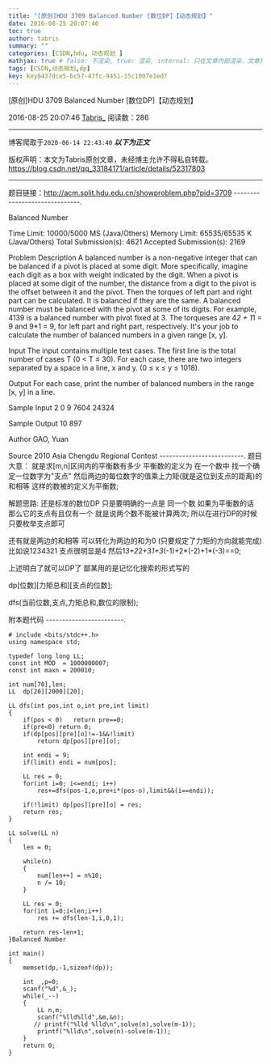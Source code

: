 ```yaml
---
title: "[原创]HDU 3709 Balanced Number [数位DP]【动态规划】"
date: 2016-08-25 20:07:46
toc: true
author: tabris
summary: ""
categories: [CSDN,hdu, 动态规划 ]
mathjax: true # false: 不渲染, true: 渲染, internal: 只在文章内部渲染，文章列表中不渲染
tags: [CSDN,动态规划,dp]
key: key8437dce5-bc57-47fc-9451-15c1007e1ed7
---
```


[原创]HDU 3709 Balanced Number [数位DP]【动态规划】

2016-08-25 20:07:46  [Tabris_](https://me.csdn.net/qq_33184171) 阅读数：286

---

博客爬取于`2020-06-14 22:43:40`
***以下为正文***

版权声明：本文为Tabris原创文章，未经博主允许不得私自转载。
https://blog.csdn.net/qq_33184171/article/details/52317803

<!-- more -->

---

题目链接：http://acm.split.hdu.edu.cn/showproblem.php?pid=3709
------------------------------.

Balanced Number

Time Limit: 10000/5000 MS (Java/Others)    Memory Limit: 65535/65535 K (Java/Others)
Total Submission(s): 4621    Accepted Submission(s): 2169


Problem Description
A balanced number is a non-negative integer that can be balanced if a pivot is placed at some digit. More specifically, imagine each digit as a box with weight indicated by the digit. When a pivot is placed at some digit of the number, the distance from a digit to the pivot is the offset between it and the pivot. Then the torques of left part and right part can be calculated. It is balanced if they are the same. A balanced number must be balanced with the pivot at some of its digits. For example, 4139 is a balanced number with pivot fixed at 3. The torqueses are 4*2 + 1*1 = 9 and 9*1 = 9, for left part and right part, respectively. It's your job
to calculate the number of balanced numbers in a given range [x, y].
 

Input
The input contains multiple test cases. The first line is the total number of cases T (0 < T ≤ 30). For each case, there are two integers separated by a space in a line, x and y. (0 ≤ x ≤ y ≤ 1018).
 

Output
For each case, print the number of balanced numbers in the range [x, y] in a line.
 

Sample Input
2
0 9
7604 24324
 

Sample Output
10
897
 

Author
GAO, Yuan
 

Source
2010 Asia Chengdu Regional Contest
 --------------------------.
题目大意：
就是求[m,n]区间内的平衡数有多少 
平衡数的定义为 
        在一个数中 找一个确定一位数字为"支点"  然后两边的每位数字的值乘上力矩(就是这位到支点的距离)的和相等  这样的数被的定义为平衡数;
       
 解题思路:
 还是标准的数位DP
 只是要明确的一点是  同一个数 如果为平衡数的话  那么它的支点有且仅有一个 就是说两个数不能被计算两次;
 所以在进行DP的时候只要枚举支点即可
 
 还有就是两边的和相等 可以转化为两边的和为0 (只要规定了力矩的方向就能完成)
 比如说1234321  支点很明显是4  然后1*3+2*2+3*1+3*(-1)+2*(-2)+1*(-3)==0;

上述明白了就可以DP了  鄙某用的是记忆化搜索的形式写的

dp[位数][力矩总和][支点的位数];

dfs(当前位数,支点,力矩总和,数位的限制);

附本题代码
------------------------.
```
# include <bits/stdc++.h>
using namespace std;

typedef long long LL;
const int MOD  = 1000000007;
const int maxn = 200010;

int num[70],len;
LL  dp[20][2000][20];

LL dfs(int pos,int o,int pre,int limit)
{
    if(pos < 0)   return pre==0;
    if(pre<0) return 0;
    if(dp[pos][pre][o]!=-1&&!limit)
        return dp[pos][pre][o];

    int endi = 9;
    if(limit) endi = num[pos];

    LL res = 0;
    for(int i=0; i<=endi; i++)
        res+=dfs(pos-1,o,pre+i*(pos-o),limit&&(i==endi));

    if(!limit) dp[pos][pre][o] = res;
    return res;
}

LL solve(LL n)
{
    len = 0;

    while(n)
    {
        num[len++] = n%10;
        n /= 10;
    }

    LL res = 0;
    for(int i=0;i<len;i++)
        res += dfs(len-1,i,0,1);

    return res-len+1;
}Balanced Number

int main()
{
    memset(dp,-1,sizeof(dp));

    int _,p=0;
    scanf("%d",&_);
    while(_--)
    {
        LL n,m;
        scanf("%lld%lld",&m,&n);
       // printf("%lld %lld\n",solve(n),solve(m-1));
        printf("%lld\n",solve(n)-solve(m-1));
    }
    return 0;
}
```

  
